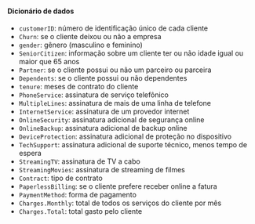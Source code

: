 #### Dicionário de dados

* `customerID`: número de identificação único de cada cliente
* `Churn`: se o cliente deixou ou não a empresa
* `gender`: gênero (masculino e feminino)
* `SeniorCitizen`: informação sobre um cliente ter ou não idade igual ou maior que 65 anos
* `Partner`: se o cliente possui ou não um parceiro ou parceira
* `Dependents`: se o cliente possui ou não dependentes
* `tenure`: meses de contrato do cliente
* `PhoneService`: assinatura de serviço telefônico
* `MultipleLines`: assinatura de mais de uma linha de telefone
* `InternetService`: assinatura de um provedor internet
* `OnlineSecurity`: assinatura adicional de segurança online
* `OnlineBackup`: assinatura adicional de backup online
* `DeviceProtection`: assinatura adicional de proteção no dispositivo
* `TechSupport`: assinatura adicional de suporte técnico, menos tempo de espera
* `StreamingTV`: assinatura de TV a cabo
* `StreamingMovies`: assinatura de streaming de filmes
* `Contract`: tipo de contrato
* `PaperlessBilling`: se o cliente prefere receber online a fatura
* `PaymentMethod`: forma de pagamento
* `Charges.Monthly`: total de todos os serviços do cliente por mês
* `Charges.Total`: total gasto pelo cliente
